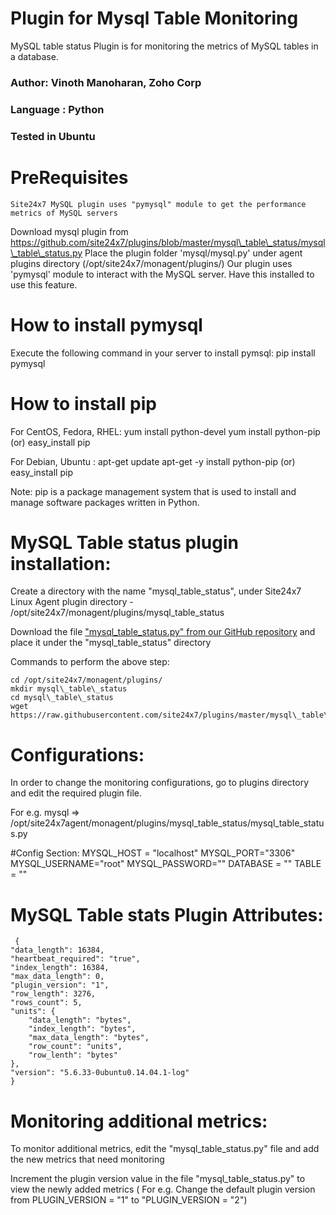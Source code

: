 
Plugin for Mysql Table Monitoring
=================================

MySQL table status Plugin is for monitoring the metrics of MySQL tables in a database. 
  

### Author: Vinoth Manoharan, Zoho Corp
### Language : Python
### Tested in Ubuntu

PreRequisites
=============
	Site24x7 MySQL plugin uses "pymysql" module to get the performance metrics of MySQL servers

Download mysql plugin from https://github.com/site24x7/plugins/blob/master/mysql\_table\_status/mysql\_table\_status.py
Place the plugin folder 'mysql/mysql.py' under agent plugins directory (/opt/site24x7/monagent/plugins/)
Our plugin uses 'pymysql' module to interact with the MySQL server. Have this installed to use this feature.

How to install pymysql
======================

Execute the following command in your server to install pymsql:
	pip install pymysql


How to install pip
===================

For CentOS, Fedora, RHEL:
	yum install python-devel
	yum install python-pip (or)
	easy_install pip	

For Debian, Ubuntu :
	apt-get update
	apt-get -y install python-pip (or)
	easy_install pip

Note:
	pip is a package management system that is used to install and manage software packages written in Python.
	
MySQL Table status plugin installation:
=======================================

Create a directory with the name "mysql\_table\_status", under Site24x7 Linux Agent plugin directory - /opt/site24x7/monagent/plugins/mysql\_table\_status

Download the file ["mysql_table_status.py" from our GitHub repository](https://github.com/site24x7/plugins/tree/master/mysql_table_status "")  and place it under the "mysql\_table\_status" directory

Commands to perform the above step:
	
	cd /opt/site24x7/monagent/plugins/
	mkdir mysql\_table\_status
	cd mysql\_table\_status
	wget https://raw.githubusercontent.com/site24x7/plugins/master/mysql\_table\_status/mysql\_table\_status.py
	

Configurations:
==============
In order to change the monitoring configurations, go to plugins directory and edit the required plugin file.

For e.g. mysql => /opt/site24x7agent/monagent/plugins/mysql\_table\_status/mysql\_table\_status.py

#Config Section:
	MYSQL_HOST = "localhost"
	MYSQL_PORT="3306"
	MYSQL_USERNAME="root"
	MYSQL_PASSWORD=""
	DATABASE = "<database over which the table stats has to be retrived>"
	TABLE = "<Table name for which the metrics has to retrived>"

MySQL Table stats Plugin Attributes:
====================================

	 {
    "data_length": 16384,
    "heartbeat_required": "true",
    "index_length": 16384,
    "max_data_length": 0,
    "plugin_version": "1",
    "row_length": 3276,
    "rows_count": 5,
    "units": {
        "data_length": "bytes",
        "index_length": "bytes",
        "max_data_length": "bytes",
        "row_count": "units",
        "row_lenth": "bytes"
    },
    "version": "5.6.33-0ubuntu0.14.04.1-log"
	}

Monitoring additional metrics:
==============================
To monitor additional metrics, edit the "mysql\_table\_status.py" file and add the new metrics that need monitoring
 
Increment the plugin version value in the file "mysql\_table\_status.py" to view the newly added metrics ( For e.g. Change the default plugin version from PLUGIN_VERSION = "1" to "PLUGIN_VERSION = "2") 